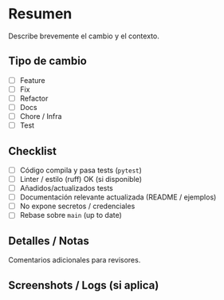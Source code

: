# Resumen

Describe brevemente el cambio y el contexto.

## Tipo de cambio

- [ ] Feature
- [ ] Fix
- [ ] Refactor
- [ ] Docs
- [ ] Chore / Infra
- [ ] Test

## Checklist

- [ ] Código compila y pasa tests (`pytest`)
- [ ] Linter / estilo (ruff) OK (si disponible)
- [ ] Añadidos/actualizados tests
- [ ] Documentación relevante actualizada (README / ejemplos)
- [ ] No expone secretos / credenciales
- [ ] Rebase sobre `main` (up to date)

## Detalles / Notas

Comentarios adicionales para revisores.

## Screenshots / Logs (si aplica)

